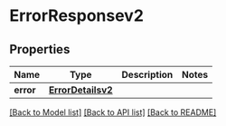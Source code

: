 # ErrorResponsev2

## Properties
Name | Type | Description | Notes
------------ | ------------- | ------------- | -------------
**error** | [**ErrorDetailsv2**](ErrorDetailsv2.md) |  | 

[[Back to Model list]](../README.md#documentation-for-models) [[Back to API list]](../README.md#documentation-for-api-endpoints) [[Back to README]](../README.md)

